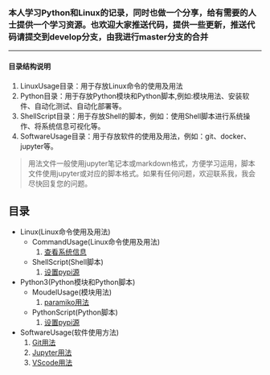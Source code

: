 ### 本人学习Python和Linux的记录，同时也做一个分享，给有需要的人士提供一个学习资源。也欢迎大家推送代码，提供一些更新，推送代码请提交到develop分支，由我进行master分支的合并

---

#### 目录结构说明

1. LinuxUsage目录：用于存放Linux命令的使用及用法
2. Python目录：用于存放Python模块和Python脚本,例如:模块用法、安装软件、自动化测试、自动化部署等。
3. ShellScript目录：用于存放Shell的脚本，例如：使用Shell脚本进行系统操作、将系统信息可视化等。
4. SoftwareUsage目录：用于存放软件的使用及用法，例如：git、docker、jupyter等。

> 用法文件一般使用jupyter笔记本或markdown格式，方便学习运用，脚本文件使用jupyter或对应的脚本格式。如果有任何问题，欢迎联系我，我会尽快回复您的问题。

## 目录

- Linux(Linux命令使用及用法)
    - CommandUsage(Linux命令使用及用法)
        1. [查看系统信息](/blob/master/Linux/CommandUsage/SysInfo.ipynb)
    - ShellScript(Shell脚本)
        1. [设置pypi源](/blob/master/Linux/ShellScript/pypi.sh)
- Python3(Python模块和Python脚本)
    - MoudelUsage(模块用法)
        1. [paramiko用法](/blob/master/Python3/ModelUsage/paramiko.ipynb)
    - PythonScript(Python脚本)
        1. [设置pypi源](/blob/master/Python3/Script/pypi.py)
- SoftwareUsage(软件使用方法)
    1. [Git用法](/blob/master/SoftwareUsage/Git.ipynb)
    2. [Jupyter用法](/blob/master/SoftwareUsage/Jupyter.ipynb)
    3. [VScode用法](/blob/master/SoftwareUsage/VScode.ipynb)
